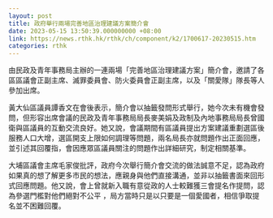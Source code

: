 ```yaml
---
layout: post
title: 政府舉行兩場完善地區治理建議方案簡介會　
date: 2023-05-15 13:50:39.000000000 +08:00
link: https://news.rthk.hk/rthk/ch/component/k2/1700617-20230515.htm
categories: rthk
---
```


由民政及青年事務局主辦的一連兩場「完善地區治理建議方案」簡介會，邀請了各區區議會正副主席、滅罪委員會、防火委員會正副主席，以及「關愛隊」隊長等人參加出席。

黃大仙區議員譚香文在會後表示，簡介會以抽籤發問形式舉行，她今次未有機會發問，但形容出席會議的民政及青年事務局局長麥美娟及政制及內地事務局局長曾國衛與區議員的互動交流良好。她又說，會議期間有區議員提出方案建議重劃選區後服務人口大增，選區開支上限如何調理等問題，兩名局長亦就問題作出正面回應，並引述其回覆指，會因應眾區議員關注的問題作出詳細研究，制定相關基準。

大埔區議會主席毛家俊批評，政府今次舉行簡介會交流的做法誠意不足，認為政府如果真的想了解更多市民的想法，應親身與他們直接溝通，並非以抽籤書面來回形式回應問題。他又說，會上曾就新入職有意從政的人士較難獲三會提名作提問，認為參選門檻對他們絕對不公平 ，局方當時只是以只要是一個愛國者，相信爭取提名並不困難回覆。
